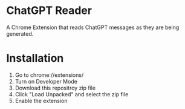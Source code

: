 # ChatGPT Reader

A Chrome Extension that reads ChatGPT messages as they are being generated.

# Installation

1. Go to chrome://extensions/
2. Turn on Developer Mode
3. Download this repositroy zip file
4. Click "Load Unpacked" and select the zip file
5. Enable the extension
